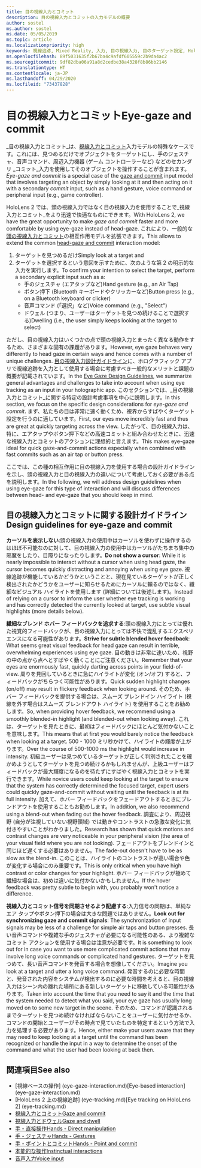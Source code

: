 ```yaml
---
title: 目の視線入力とコミット
description: 目の視線入力とコミットの入力モデルの概要
author: sostel
ms.author: sostel
ms.date: 05/05/2019
ms.topic: article
ms.localizationpriority: high
keywords: 視線追跡, Mixed Reality, 入力, 目の視線入力, 目のターゲット設定, HoloLens 2, 視線に基づく選択
ms.openlocfilehash: 89f5031635f2b67ba4c9afdf605559c2b9da4ac2
ms.sourcegitcommit: 9df82dba06a91a8d2cedbe38a4328f8b86bb2146
ms.translationtype: HT
ms.contentlocale: ja-JP
ms.lasthandoff: 04/29/2020
ms.locfileid: "73437828"
---
```

# <a name="eye-gaze-and-commit"></a><span data-ttu-id="7c954-104">目の視線入力とコミット</span><span class="sxs-lookup"><span data-stu-id="7c954-104">Eye-gaze and commit</span></span>
<span data-ttu-id="7c954-105">_目の視線入力とコミット_は、[視線入力とコミット](gaze-and-commit.md)入力モデルの特殊なケースです。これには、見つめるだけでオブジェクトをターゲットにし、手のジェスチャ、音声コマンド、周辺入力機器 (ゲーム コントローラーなど) などのセカンダリ _コミット_入力を使用してそのオブジェクトを操作することが含まれます。</span><span class="sxs-lookup"><span data-stu-id="7c954-105">_Eye-gaze and commit_ is a special case of the [gaze and commit](gaze-and-commit.md) input model that involves targeting an object by simply looking at it and then acting on it with a secondary _commit_ input, such as a hand gesture, voice command or peripheral input (e.g., game controller).</span></span> 

<span data-ttu-id="7c954-106">HoloLens 2 では、頭の視線入力ではなく目の視線入力を使用することで_視線入力とコミット_をより迅速で快適なものにできます。</span><span class="sxs-lookup"><span data-stu-id="7c954-106">With HoloLens 2, we have the great opportunity to make _gaze and commit_ faster and more comfortable by using eye-gaze instead of head-gaze.</span></span> <span data-ttu-id="7c954-107">これにより、一般的な[頭の視線入力とコミット](gaze-and-commit.md)の相互作用モデルを拡張できます。</span><span class="sxs-lookup"><span data-stu-id="7c954-107">This allows to extend the common [head-gaze and commit](gaze-and-commit.md) interaction model:</span></span> 
1. <span data-ttu-id="7c954-108">ターゲットを見つめるだけ</span><span class="sxs-lookup"><span data-stu-id="7c954-108">Simply look at a target and</span></span> 
2. <span data-ttu-id="7c954-109">ターゲットを選択するという意図を示すために、次のような第 2 の明示的な入力を実行します。</span><span class="sxs-lookup"><span data-stu-id="7c954-109">To confirm your intention to select the target, perform a secondary explicit input such as a:</span></span>  
   - <span data-ttu-id="7c954-110">手のジェスチャ (エアタップなど)</span><span class="sxs-lookup"><span data-stu-id="7c954-110">Hand gesture (e.g., an Air Tap)</span></span>
   - <span data-ttu-id="7c954-111">ボタン押下 (Bluetooth キーボードやクリッカーなど)</span><span class="sxs-lookup"><span data-stu-id="7c954-111">Button press (e.g., on a Bluetooth keyboard or clicker)</span></span>
   - <span data-ttu-id="7c954-112">音声コマンド (「選択」など)</span><span class="sxs-lookup"><span data-stu-id="7c954-112">Voice command (e.g., "Select")</span></span>
   - <span data-ttu-id="7c954-113">ドウェル (つまり、ユーザーはターゲットを見つめ続けることで選択する)</span><span class="sxs-lookup"><span data-stu-id="7c954-113">Dwelling (i.e., the user simply keeps looking at the target to select)</span></span>

<span data-ttu-id="7c954-114">ただし、目の視線入力はいくつかの点で頭の視線入力とまったく異なる動作をするため、さまざまな固有の課題があります。</span><span class="sxs-lookup"><span data-stu-id="7c954-114">However, eye gaze behaves very differently to head gaze in certain ways and hence comes with a number of unique challenges.</span></span> <span data-ttu-id="7c954-115">[目の視線入力設計ガイドライン](eye-tracking.md)に、ホログラフィック アプリで視線追跡を入力として使用する場合に考慮すべき一般的なメリットと課題の概要が記載されています。</span><span class="sxs-lookup"><span data-stu-id="7c954-115">In the [Eye Gaze Design Guidelines](eye-tracking.md), we summarize general advantages and challenges to take into account when using eye tracking as an input in your holographic app.</span></span> <span data-ttu-id="7c954-116">このセクションでは、_目の視線入力とコミット_に関する特定の設計考慮事項を中心に説明します。</span><span class="sxs-lookup"><span data-stu-id="7c954-116">In this section, we focus on the specific design considerations for _eye-gaze and commit_.</span></span>
<span data-ttu-id="7c954-117">まず、私たちの目は非常に速く動くため、視界からすばやくターゲット設定を行うのに適しています。</span><span class="sxs-lookup"><span data-stu-id="7c954-117">First, our eyes move incredibly fast and thus are great at quickly targeting across the view.</span></span> <span data-ttu-id="7c954-118">したがって、目の視線入力は、特に、エアタップやボタン押下などの高速コミットと組み合わせたときに、迅速な視線入力とコミットのアクションに理想的と言えます。</span><span class="sxs-lookup"><span data-stu-id="7c954-118">This makes eye-gaze ideal for quick gaze-and-commit actions especially when combined with fast commits such as an air tap or button press.</span></span>
   
<span data-ttu-id="7c954-119">ここでは、この種の相互作用に目の視線入力を使用する場合の設計ガイドラインを示し、頭の視線入力と目の視線入力の違いについて考慮しておく必要がある点を説明します。</span><span class="sxs-lookup"><span data-stu-id="7c954-119">In the following, we will address design guidelines when using eye-gaze for this type of interaction and will discuss differences between head- and eye-gaze that you should keep in mind.</span></span>

## <a name="design-guidelines-for-eye-gaze-and-commit"></a><span data-ttu-id="7c954-120">目の視線入力とコミットに関する設計ガイドライン</span><span class="sxs-lookup"><span data-stu-id="7c954-120">Design guidelines for eye-gaze and commit</span></span>

<span data-ttu-id="7c954-121">**カーソルを表示しない**:頭の視線入力の使用中はカーソルを使わずに操作するのはほぼ不可能なのに対して、目の視線入力の使用中はカーソルがたちまち集中の邪魔をしたり、目障りになったりします。</span><span class="sxs-lookup"><span data-stu-id="7c954-121">**Do not show a cursor**: While it is nearly impossible to interact without a cursor when using head gaze, the cursor becomes quickly distracting and annoying when using eye gaze.</span></span> <span data-ttu-id="7c954-122">視線追跡が機能しているかどうかということと、現在見ているターゲットが正しく検出されたかどうかをユーザーに知らせるためにカーソルに頼るのではなく、繊細なビジュアル ハイライトを使用します (詳細については後述します)。</span><span class="sxs-lookup"><span data-stu-id="7c954-122">Instead of relying on a cursor to inform the user whether eye tracking is working and has correctly detected the currently looked at target, use subtle visual highlights (more details below).</span></span>

<span data-ttu-id="7c954-123">**繊細なブレンド ホバー フィードバックを追求する**:頭の視線入力にとっては優れた視覚的フィードバックが、目の視線入力にとっては不快で混乱するエクスペリエンスになる可能性があります。</span><span class="sxs-lookup"><span data-stu-id="7c954-123">**Strive for subtle blended hover feedback**: What seems great visual feedback for head gaze can result in terrible, overwhelming experiences using eye gaze.</span></span> <span data-ttu-id="7c954-124">目の動きは非常に速いため、視野の中の点から点へとすばやく動くことにご注意ください。</span><span class="sxs-lookup"><span data-stu-id="7c954-124">Remember that your eyes are enormously fast, quickly darting across points in your field-of-view.</span></span> <span data-ttu-id="7c954-125">周りを見回しているときに急にハイライトが変化 (オン/オフ) すると、フィードバックがちらつく可能性があります。</span><span class="sxs-lookup"><span data-stu-id="7c954-125">Quick sudden highlight changes (on/off) may result in flickery feedback when looking around.</span></span> <span data-ttu-id="7c954-126">そのため、ホバー フィードバックを提供する場合は、スムーズ ブレンドイン ハイライト (視線を外す場合はスムーズ ブレンドアウト ハイライト) を使用することをお勧めします。</span><span class="sxs-lookup"><span data-stu-id="7c954-126">So, when providing hover feedback, we recommend using a smoothly blended-in highlight (and blended-out when looking away).</span></span> <span data-ttu-id="7c954-127">これは、ターゲットを見たときに、最初はフィードバックにほとんど気付かないことを意味します。</span><span class="sxs-lookup"><span data-stu-id="7c954-127">This means that at first you would barely notice the feedback when looking at a target.</span></span> <span data-ttu-id="7c954-128">500 - 1000 ミリ秒かけて、ハイライトの輝度が上がります。</span><span class="sxs-lookup"><span data-stu-id="7c954-128">Over the course of 500-1000 ms the highlight would increase in intensity.</span></span> <span data-ttu-id="7c954-129">初級ユーザーは見つめているターゲットが正しく判別されたことを確かめようとしてターゲットを見つめ続けるかもしれませんが、上級ユーザーはフィードバックが最大輝度になるのを待たずにすばやく視線入力とコミットを実行できます。</span><span class="sxs-lookup"><span data-stu-id="7c954-129">While novice users could keep looking at the target to ensure that the system has correctly determined the focused target, expert users could quickly gaze-and-commit without waiting until the feedback is at its full intensity.</span></span> <span data-ttu-id="7c954-130">加えて、ホバー フィードバックをフェードアウトするときにブレンドアウトを使用することもお勧めします。</span><span class="sxs-lookup"><span data-stu-id="7c954-130">In addition, we also recommend using a blend-out when fading out the hover feedback.</span></span> <span data-ttu-id="7c954-131">調査により、周辺視野 (自分が注視していない視野領域) では動きやコントラストの急激な変化に気付きやすいことがわかりました。</span><span class="sxs-lookup"><span data-stu-id="7c954-131">Research has shown that quick motions and contrast changes are very noticeable in your peripheral vision (the area of your visual field where you are not looking).</span></span>
<span data-ttu-id="7c954-132">フェードアウトをブレンドインと同じほど遅くする必要はありません。</span><span class="sxs-lookup"><span data-stu-id="7c954-132">The fade-out doesn't have to be as slow as the blend-in.</span></span> <span data-ttu-id="7c954-133">このことは、ハイライトのコントラストが高い場合や色が変化する場合にのみ重要です。</span><span class="sxs-lookup"><span data-stu-id="7c954-133">This is only critical when you have high contrast or color changes for your highlight.</span></span> <span data-ttu-id="7c954-134">ホバー フィードバックが極めて繊細な場合は、初めは違いに気付かないかもしれません。</span><span class="sxs-lookup"><span data-stu-id="7c954-134">If the hover feedback was pretty subtle to begin with, you probably won't notice a difference.</span></span>

<span data-ttu-id="7c954-135">**視線入力とコミット信号を同期させるよう配慮する**:入力信号の同期は、単純なエア タップやボタン押下の場合は大きな問題ではありません。</span><span class="sxs-lookup"><span data-stu-id="7c954-135">**Look out for synchronizing gaze and commit signals**: The synchronization of input signals may be less of a challenge for simple air taps and button presses.</span></span> <span data-ttu-id="7c954-136">長い音声コマンドや複雑な手のジェスチャが必要になる可能性のある、より複雑なコミット アクションを使用する場合は注意が必要です。</span><span class="sxs-lookup"><span data-stu-id="7c954-136">It is something to look out for in case you want to use more complicated commit actions that may involve long voice commands or complicated hand gestures.</span></span> <span data-ttu-id="7c954-137">ターゲットを見つめて、長い音声コマンドを発音する場合を想像してください。</span><span class="sxs-lookup"><span data-stu-id="7c954-137">Imagine you look at a target and utter a long voice command.</span></span> <span data-ttu-id="7c954-138">発音するのに必要な時間と、発音された内容をシステムが検出するのに必要な時間を考えると、目の視線入力はシーン内の離れた場所にある新しいターゲットに移動している可能性があります。</span><span class="sxs-lookup"><span data-stu-id="7c954-138">Taken into account the time that you need to say it and the time that the system needed to detect what you said, your eye gaze has usually long moved on to some new target in the scene.</span></span> <span data-ttu-id="7c954-139">そのため、コマンドが認識されるまでターゲットを見つめ続けなければならないことをユーザーに気付かせるか、コマンドの開始とユーザーがその時点で見ていたものを特定するという方法で入力を処理する必要があります。</span><span class="sxs-lookup"><span data-stu-id="7c954-139">Hence, either make your users aware that they may need to keep looking at a target until the command has been recognized or handle the input in a way to determine the onset of the command and what the user had been looking at back then.</span></span>

## <a name="see-also"></a><span data-ttu-id="7c954-140">関連項目</span><span class="sxs-lookup"><span data-stu-id="7c954-140">See also</span></span>
* <span data-ttu-id="7c954-141">[視線ベースの操作] (eye-gaze-interaction.md)</span><span class="sxs-lookup"><span data-stu-id="7c954-141">[Eye-based interaction] (eye-gaze-interaction.md)</span></span>
* <span data-ttu-id="7c954-142">[HoloLens 2 上の視線追跡] (eye-tracking.md)</span><span class="sxs-lookup"><span data-stu-id="7c954-142">[Eye tracking on HoloLens 2] (eye-tracking.md)</span></span>
* [<span data-ttu-id="7c954-143">視線入力とコミット</span><span class="sxs-lookup"><span data-stu-id="7c954-143">Gaze and commit</span></span>](gaze-and-commit.md)
* [<span data-ttu-id="7c954-144">視線入力とドウェル</span><span class="sxs-lookup"><span data-stu-id="7c954-144">Gaze and dwell</span></span>](gaze-and-dwell.md)
* [<span data-ttu-id="7c954-145">手 - 直接操作</span><span class="sxs-lookup"><span data-stu-id="7c954-145">Hands - Direct manipulation</span></span>](direct-manipulation.md)
* [<span data-ttu-id="7c954-146">手 - ジェスチャ</span><span class="sxs-lookup"><span data-stu-id="7c954-146">Hands - Gestures</span></span>](gaze-and-commit.md#composite-gestures)
* [<span data-ttu-id="7c954-147">手 - ポイントとコミット</span><span class="sxs-lookup"><span data-stu-id="7c954-147">Hands - Point and commit</span></span>](point-and-commit.md)
* [<span data-ttu-id="7c954-148">本能的な操作</span><span class="sxs-lookup"><span data-stu-id="7c954-148">Instinctual interactions</span></span>](interaction-fundamentals.md)
* [<span data-ttu-id="7c954-149">音声入力</span><span class="sxs-lookup"><span data-stu-id="7c954-149">Voice input</span></span>](voice-input.md)

